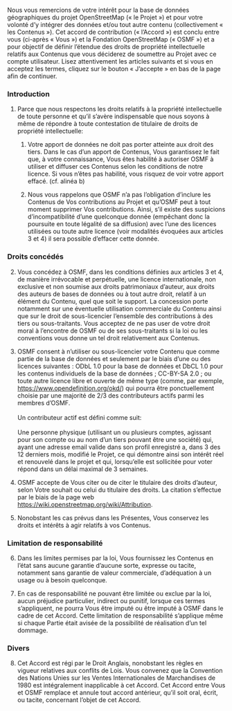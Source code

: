 Nous vous remercions de votre intérêt pour la base de données géographiques du projet OpenStreetMap (« le Projet ») et pour votre volonté d’y intégrer des données et/ou tout autre contenu (collectivement « les Contenus »). Cet accord de contribution (« l’Accord ») est conclu entre vous (ci-après « Vous ») et la Fondation OpenStreetMap (« OSMF ») et a pour objectif de définir l’étendue des droits de propriété intellectuelle relatifs aux Contenus que vous déciderez de soumettre au Projet avec ce compte utilisateur.
Lisez attentivement les articles suivants et si vous en acceptez les termes, cliquez sur le bouton « J’accepte » en bas de la page afin de continuer.

### Introduction

1. Parce que nous respectons les droits relatifs à la propriété intellectuelle de toute personne et qu’il s’avère indispensable que nous soyons à même de répondre à toute contestation de titulaire de droits de propriété intellectuelle:

    1. Votre apport de données ne doit pas porter atteinte aux droit des tiers. Dans le cas d’un apport de Contenus, Vous garantissez le fait que, à votre connaissance, Vous êtes habilité à autoriser OSMF à utiliser et diffuser ces Contenus selon les conditions de notre licence. Si vous n’êtes pas habilité, vous risquez de voir votre apport effacé. (cf. alinéa b)

    2. Nous vous rappelons que OSMF n’a pas l’obligation d’inclure les Contenus de Vos contributions au Projet et qu’OSMF peut à tout moment supprimer Vos contributions. Ainsi, s’il existe des suspicions d’incompatibilité d’une quelconque donnée  (empêchant donc la poursuite en toute légalité de sa diffusion) avec l’une des licences utilisées ou toute autre licence (voir modalités évoquées aux articles 3 et 4) il sera possible d’effacer cette donnée.

### Droits concédés

2. Vous concédez à OSMF, dans les conditions définies aux articles 3 et 4, de manière irrévocable et perpétuelle, une licence internationale, non exclusive et non soumise aux droits patrimoniaux d’auteur, aux droits des auteurs de bases de données ou à tout autre droit, relatif à un élément du Contenu, quel que soit le support. La concession porte notamment sur une éventuelle utilisation commerciale du Contenu ainsi que sur le droit de sous-licencier l’ensemble des contributions à des tiers ou sous-traitants. Vous acceptez de ne pas user de votre droit moral à l’encontre de OSMF ou de ses sous-traitants si la loi ou les conventions vous donne un tel droit relativement aux Contenus.

3. OSMF consent à n’utiliser ou sous-licencier votre Contenu que comme partie de la base de données et seulement par le biais d’une ou des licences suivantes : ODbL 1.0 pour la base de données et DbCL 1.0 pour les contenus individuels de la base de données ; CC-BY-SA 2.0 ; ou toute autre licence libre et ouverte de même type (comme, par exemple, <https://www.opendefinition.org/okd/>) qui pourra être ponctuellement choisie par une majorité de 2/3 des contributeurs actifs parmi les membres d’OSMF. \
   \
   Un contributeur actif est défini comme suit: \
   \
   Une personne physique (utilisant un ou plusieurs comptes, agissant pour son compte ou au nom d’un tiers pouvant être une société) qui, ayant une adresse email valide dans son profil enregistré a, dans 3 des 12 derniers mois, modifié le Projet, ce qui démontre ainsi son intérêt réel et renouvelé dans le projet et qui, lorsqu’elle est sollicitée pour voter répond dans un délai maximal de 3 semaines.

4. OSMF accepte de Vous citer ou de citer le titulaire des droits d’auteur, selon Votre souhait ou celui du titulaire des droits. La citation s’effectue par le biais de la page web <https://wiki.openstreetmap.org/wiki/Attribution>.

5. Nonobstant les cas prévus dans les Présentes, Vous conservez les droits et intérêts à agir relatifs à vos Contenus.

### Limitation de responsabilité

6. Dans les limites permises par la loi, Vous fournissez les Contenus en l’état sans aucune garantie d’aucune sorte, expresse ou tacite, notamment sans garantie de valeur commerciale, d’adéquation à un usage ou à besoin quelconque.

7. En cas de responsabilité ne pouvant être limitée ou exclue par la loi, aucun préjudice particulier, indirect ou punitif, lorsque ces termes s’appliquent, ne pourra Vous être imputé ou être imputé à OSMF dans le cadre de cet Accord. Cette limitation de responsabilité s’applique même si chaque Partie était avisée de la possibilité de réalisation d’un tel dommage.

### Divers

8. Cet Accord est régi par le Droit Anglais, nonobstant les règles en vigueur relatives aux conflits de Lois. Vous convenez que la Convention des Nations Unies sur les Ventes Internationales de Marchandises de 1980 est intégralement inapplicable à cet Accord. Cet Accord entre Vous et OSMF remplace et annule tout accord antérieur, qu’il soit oral, écrit, ou tacite, concernant l’objet de cet Accord.
